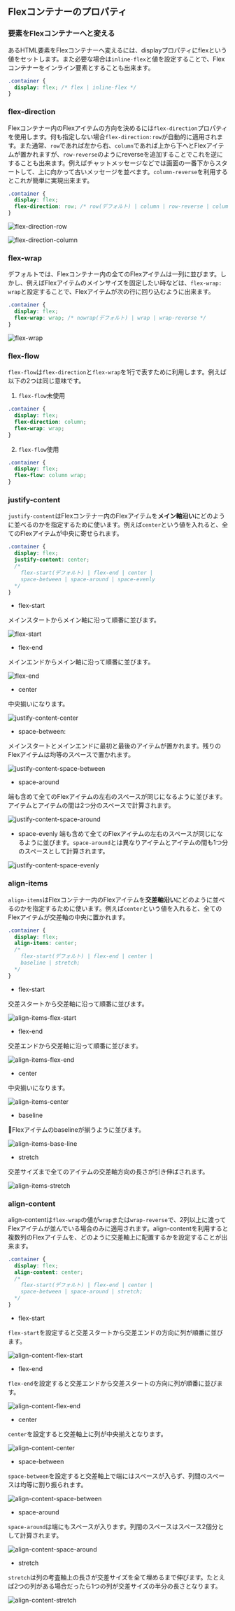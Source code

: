 ## Flexコンテナーのプロパティ

### 要素をFlexコンテナーへと変える

あるHTML要素をFlexコンテナーへ変えるには、displayプロパティにflexという値をセットします。また必要な場合は`inline-flex`と値を設定することで、Flexコンテナーをインライン要素とすることも出来ます。

```css
.container {
  display: flex; /* flex | inline-flex */
}
```

### flex-direction

Flexコンテナー内のFlexアイテムの方向を決めるには`flex-direction`プロパティを使用します。何も指定しない場合`flex-direction:row`が自動的に適用されます。また通常、`row`であれば左から右、`column`であれば上から下へとFlexアイテムが置かれますが、`row-reverse`のようにreverseを追加することでこれを逆にすることも出来ます。例えばチャットメッセージなどでは画面の一番下からスタートして、上に向かって古いメッセージを並べます。`column-reverse`を利用するとこれが簡単に実現出来ます。

```css
.container {
  display: flex;
  flex-direction: row; /* row(デフォルト) | column | row-reverse | column-reverse */
}
```

![flex-direction-row](./images/flex-direction-row.png)

![flex-direction-column](./images/flex-direction-column.png)


### flex-wrap

デフォルトでは、Flexコンテナー内の全てのFlexアイテムは一列に並びます。しかし、例えばFlexアイテムのメインサイズを固定したい時などは、`flex-wrap: wrap`と設定することで、Flexアイテムが次の行に回り込むように出来ます。

```css
.container {
  display: flex;
  flex-wrap: wrap; /* nowrap(デフォルト) | wrap | wrap-reverse */
}
```

![flex-wrap](./images/flex-wrap.png)

### flex-flow

`flex-flow`は`flex-direction`と`flex-wrap`を1行で表すために利用します。例えば以下の2つは同じ意味です。

1. `flex-flow`未使用

```css
.container {
  display: flex;
  flex-direction: column;
  flex-wrap: wrap;
}
```

2. `flex-flow`使用

```css
.container {
  display: flex;
  flex-flow: column wrap;
}
```

### justify-content

`justify-content`はFlexコンテナー内のFlexアイテムを**メイン軸沿い**にどのように並べるのかを指定するために使います。例えば`center`という値を入れると、全てのFlexアイテムが中央に寄せられます。

```css
.container {
  display: flex;
  justify-content: center;
  /*
    flex-start(デフォルト) | flex-end | center |
    space-between | space-around | space-evenly
  */
}
```

- flex-start

メインスタートからメイン軸に沿って順番に並びます。

![flex-start](./images/flex-start.png)

- flex-end

メインエンドからメイン軸に沿って順番に並びます。

![flex-end](./images/flex-end.png)

- center

中央揃いになります。

![justify-content-center](./images/justify-content-center.png)

- space-between:

メインスタートとメインエンドに最初と最後のアイテムが置かれます。残りのFlexアイテムは均等のスペースで置かれます。

![justify-content-space-between](./images/justify-content-space-between.png)

- space-around

端も含めて全てのFlexアイテムの左右のスペースが同じになるように並びます。アイテムとアイテムの間は2つ分のスペースで計算されます。

![justify-content-space-around](./images/justify-content-space-around.png)

- space-evenly
端も含めて全てのFlexアイテムの左右のスペースが同じになるように並びます。`space-around`とは異なりアイテムとアイテムの間も1つ分のスペースとして計算されます。

![justify-content-space-evenly](./images/justify-content-space-evenly.png)

### align-items

`align-items`はFlexコンテナー内のFlexアイテムを**交差軸沿い**にどのように並べるのかを指定するために使います。例えば`center`という値を入れると、全てのFlexアイテムが交差軸の中央に置かれます。

```css
.container {
  display: flex;
  align-items: center;
  /*
    flex-start(デフォルト) | flex-end | center |
    baseline | stretch;
  */
}
```

- flex-start

交差スタートから交差軸に沿って順番に並びます。

![align-items-flex-start](./images/align-items-flex-start.png)

- flex-end

交差エンドから交差軸に沿って順番に並びます。

![align-items-flex-end](./images/align-items-flex-end.png)

- center

中央揃いになります。

![align-items-center](./images/align-items-center.png)


- baseline

Flexアイテムのbaselineが揃うように並びます。

![align-items-base-line](./images/align-items-base-line.png)

- stretch

交差サイズまで全てのアイテムの交差軸方向の長さが引き伸ばされます。

![align-items-stretch](./images/align-items-stretch.png)

### align-content

align-contentは`flex-wrap`の値が`wrap`または`wrap-reverse`で、2列以上に渡ってFlexアイテムが並んでいる場合のみに適用されます。align-contentを利用すると複数列のFlexアイテムを、どのように交差軸上に配置するかを設定することが出来ます。

```css
.container {
  display: flex;
  align-content: center;
  /*
    flex-start(デフォルト) | flex-end | center |
    space-between | space-around | stretch;
  */
}
```

- flex-start

`flex-start`を設定すると交差スタートから交差エンドの方向に列が順番に並びます。

![align-content-flex-start](./images/align-content-flex-start.png)

- flex-end

`flex-end`を設定すると交差エンドから交差スタートの方向に列が順番に並びます。

![align-content-flex-end](./images/align-content-flex-end.png)

- center

`center`を設定すると交差軸上に列が中央揃えとなります。

![align-content-center](./images/align-content-center.png)

- space-between

`space-between`を設定すると交差軸上で端にはスペースが入らず、列間のスペースは均等に割り振られます。

![align-content-space-between](./images/align-content-space-between.png)

- space-around

`space-around`は端にもスペースが入ります。列間のスペースはスペース2個分として計算されます。

![align-content-space-around](./images/align-content-space-around.png)

- stretch

`stretch`は列の考査軸上の長さが交差サイズを全て埋めるまで伸びます。たとえば2つの列がある場合だったら1つの列が交差サイズの半分の長さとなります。

![align-content-stretch](./images/align-content-stretch.png)